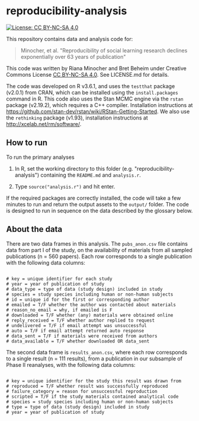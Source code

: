 reproducibility-analysis
============

[![License: CC BY-NC-SA 4.0](https://licensebuttons.net/l/by-nc-sa/4.0/80x15.png)](https://creativecommons.org/licenses/by-nc-sa/4.0/)

This repository contains data and analysis code for:

> Minocher, et al. "Reproducibility of social learning research declines exponentially over 63 years of publication"

This code was written by Riana Minocher and Bret Beheim under Creative Commons License [CC BY-NC-SA 4.0](https://creativecommons.org/licenses/by-nc-sa/4.0/). See LICENSE.md for details.

The code was developed on R v3.6.1, and uses the `testthat` package (v2.0.1) from CRAN, which can be installed using the `install.packages` command in R. This code also uses the Stan MCMC engine via the `rstan` package (v2.19.2), which requires a C++ compiler. Installation instructions at https://github.com/stan-dev/rstan/wiki/RStan-Getting-Started. We also use the `rethinking` package (v1.93), installation instructions at http://xcelab.net/rm/software/.

## How to run

To run the primary analyses

1. In R, set the working directory to this folder (e.g. "reproducibility-analysis") containing the `README.md` and `analysis.r`.

2. Type `source("analysis.r")` and hit enter.

If the required packages are correctly installed, the code will take a few minutes to run and return the output assets to the `output/` folder. The code is designed to run in sequence on the data described by the glossary below.

## About the data

There are two data frames in this analysis. The `pubs_anon.csv` file contains data from part I of the study, on the availability of materials from all sampled publications (n = 560 papers). Each row corresponds to a single publication with the following data columns:

```

# key = unique identifier for each study
# year = year of publication of study
# data_type = type of data (study design) included in study
# species = study species including human or non-human subjects
# id = unique id for the first or corresponding author
# emailed = T/F whether the author was contacted about materials
# reason_no_email = why, if emailed is F
# downloaded = T/F whether (any) materials were obtained online
# reply_received = T/F whether author replied to request
# undelivered = T/F if email attempt was unsuccessful
# auto = T/F if email attempt returned auto response
# data_sent = T/F if materials were received from authors
# data_available = T/F whether downloaded OR data_sent

```

The second data frame is `results_anon.csv`, where each row corresponds to a single result (n = 111 results), from a publication in our subsample of Phase II reanalyses, with the following data columns:

```

# key = unique identifier for the study this result was drawn from
# reproduced = T/F whether result was successfully reproduced
# failure_category = reason for unsuccessful reproduction
# scripted = T/F if the study materials contained analytical code
# species = study species including human or non-human subjects
# type = type of data (study design) included in study
# year = year of publication of study

```
